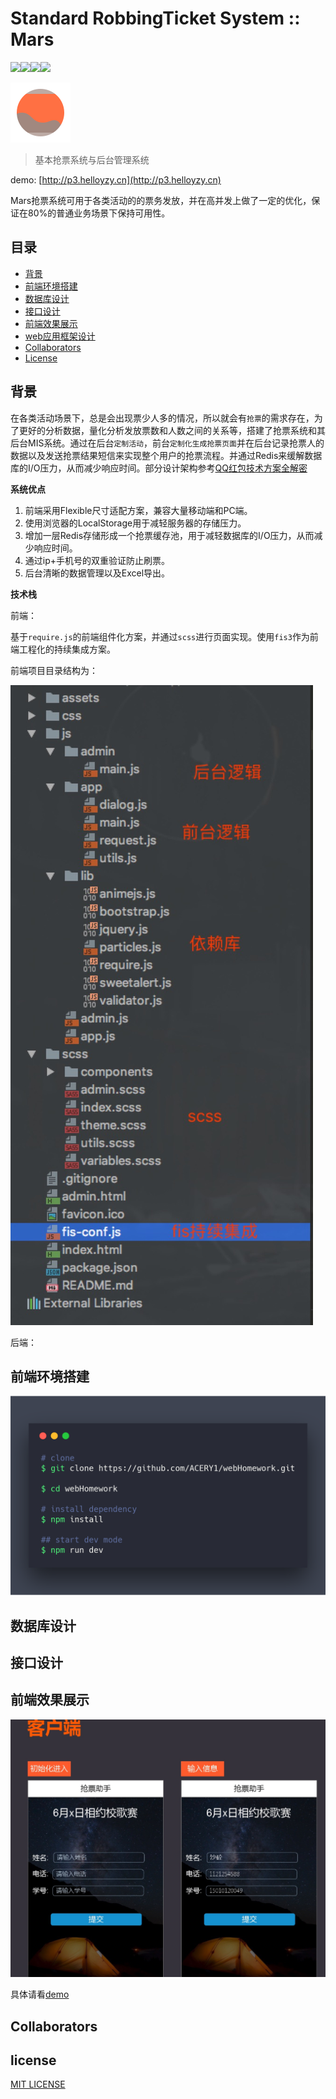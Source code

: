 # Standard RobbingTicket System :: Mars
![](https://img.shields.io/badge/require.js-build-brightgreen.svg)![](https://img.shields.io/badge/bootstrap-build-brightgreen.svg)![](https://img.shields.io/badge/fis3-integration-green.svg)![](https://img.shields.io/badge/Redis-Ready-brightgreen.svg)

![](./screenshots/logo.png)



> 基本抢票系统与后台管理系统

demo: [http://p3.helloyzy.cn](http://p3.helloyzy.cn)


Mars抢票系统可用于各类活动的的票务发放，并在高并发上做了一定的优化，保证在80%的普通业务场景下保持可用性。

## 目录

- [背景](#%e8%83%8c%e6%99%af)
- [前端环境搭建](#%e5%89%8d%e7%ab%af%e7%8e%af%e5%a2%83%e6%90%ad%e5%bb%ba)
- [数据库设计](#%e6%95%b0%e6%8d%ae%e5%ba%93%e8%ae%be%e8%ae%a1)
- [接口设计](#%e6%8e%a5%e5%8f%a3%e8%ae%be%e8%ae%a1)
- [前端效果展示](#%e5%89%8d%e7%ab%af%e6%95%88%e6%9e%9c%e5%b1%95%e7%a4%ba)
- [web应用框架设计](https://github.com/ACERY1/webHomework/blob/master/WebApplicationFrameWork.md)
- [Collaborators](#Collaborators)
- [License](#license)


## 背景

在各类活动场景下，总是会出现票少人多的情况，所以就会有`抢票`的需求存在，为了更好的分析数据，量化分析发放票数和人数之间的关系等，搭建了抢票系统和其后台MIS系统。通过在后台`定制活动`，前台`定制化生成抢票页面`并在后台记录抢票人的数据以及发送抢票结果短信来实现整个用户的抢票流程。并通过Redis来缓解数据库的I/O压力，从而减少响应时间。部分设计架构参考[QQ红包技术方案全解密](http://www.infoq.com/cn/articles/qq-red-envelopes-technology-program)

**系统优点**

1. 前端采用Flexible尺寸适配方案，兼容大量移动端和PC端。
2. 使用浏览器的LocalStorage用于减轻服务器的存储压力。
3. 增加一层Redis存储形成一个抢票缓存池，用于减轻数据库的I/O压力，从而减少响应时间。
4. 通过ip+手机号的双重验证防止刷票。
5. 后台清晰的数据管理以及Excel导出。

**技术栈**

前端：

基于`require.js`的前端组件化方案，并通过`scss`进行页面实现。使用`fis3`作为前端工程化的持续集成方案。

前端项目目录结构为：

![](./screenshots/struct.jpg)

后端：

## 前端环境搭建

![](./screenshots/p2.png)


## 数据库设计

## 接口设计

## 前端效果展示

![](./screenshots/p1.jpg)

具体请看[demo](http://p3.helloyzy.cn)

## Collaborators



## license

[MIT LICENSE](./LICENSE.md)














